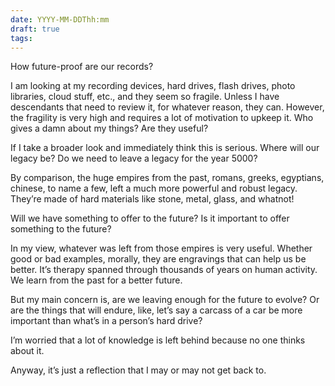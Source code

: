 ```yaml
---
date: YYYY-MM-DDThh:mm
draft: true
tags:
---
```

How future-proof are our records?

I am looking at my recording devices, hard drives, flash drives, photo libraries, cloud stuff, etc., and they seem so fragile. Unless I have descendants that need to review it, for whatever reason, they can. However, the fragility is very high and requires a lot of motivation to upkeep it. Who gives a damn about my things? Are they useful?

If I take a broader look and immediately think this is serious. Where will our legacy be? Do we need to leave a legacy for the year 5000?

By comparison, the huge empires from the past, romans, greeks, egyptians, chinese, to name a few, left a much more powerful and robust legacy. They’re made of hard materials like stone, metal, glass, and whatnot!

Will we have something to offer to the future? Is it important to offer something to the future?

In my view, whatever was left from those empires is very useful. Whether good or bad examples, morally, they are engravings that can help us be better. It’s therapy spanned through thousands of years on human activity. We learn from the past for a better future.

But my main concern is, are we leaving enough for the future to evolve? Or are the things that will endure, like, let’s say a carcass of a car be more important than what’s in a person’s hard drive?

I’m worried that a lot of knowledge is left behind because no one thinks about it.

Anyway, it’s just a reflection that I may or may not get back to.
